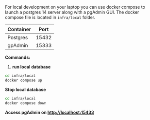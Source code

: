 For local development on your laptop you can use docker compose
to launch a postgres 14 server along with a pgAdmin GUI. The
docker compose file is located in `infra/local` folder.

| Container | Port  |
|-----------|-------|
| Postgres  | 15432 |
| gpAdmin   | 15333 |

**Commands:**
1. **run local database**
```bash
cd infra/local
docker compose up 
```

**Stop local database**
```bash
cd infra/local
docker compose down 
```
**Access pgAdmin on [http://localhost:15433](http://localhost:15433)**
